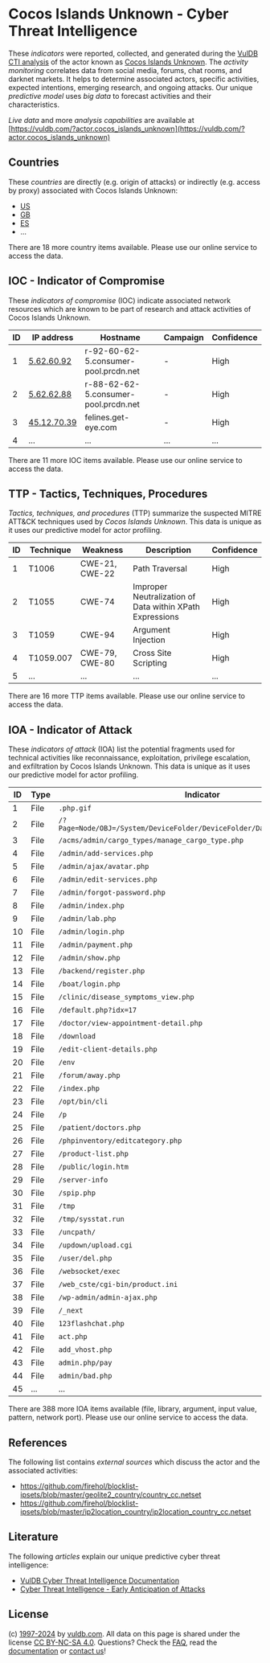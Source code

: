 # Cocos Islands Unknown - Cyber Threat Intelligence

These _indicators_ were reported, collected, and generated during the [VulDB CTI analysis](https://vuldb.com/?kb.cti) of the actor known as [Cocos Islands Unknown](https://vuldb.com/?actor.cocos_islands_unknown). The _activity monitoring_ correlates data from social media, forums, chat rooms, and darknet markets. It helps to determine associated actors, specific activities, expected intentions, emerging research, and ongoing attacks. Our unique _predictive model_ uses _big data_ to forecast activities and their characteristics.

_Live data_ and more _analysis capabilities_ are available at [https://vuldb.com/?actor.cocos_islands_unknown](https://vuldb.com/?actor.cocos_islands_unknown)

## Countries

These _countries_ are directly (e.g. origin of attacks) or indirectly (e.g. access by proxy) associated with Cocos Islands Unknown:

* [US](https://vuldb.com/?country.us)
* [GB](https://vuldb.com/?country.gb)
* [ES](https://vuldb.com/?country.es)
* ...

There are 18 more country items available. Please use our online service to access the data.

## IOC - Indicator of Compromise

These _indicators of compromise_ (IOC) indicate associated network resources which are known to be part of research and attack activities of Cocos Islands Unknown.

ID | IP address | Hostname | Campaign | Confidence
-- | ---------- | -------- | -------- | ----------
1 | [5.62.60.92](https://vuldb.com/?ip.5.62.60.92) | r-92-60-62-5.consumer-pool.prcdn.net | - | High
2 | [5.62.62.88](https://vuldb.com/?ip.5.62.62.88) | r-88-62-62-5.consumer-pool.prcdn.net | - | High
3 | [45.12.70.39](https://vuldb.com/?ip.45.12.70.39) | felines.get-eye.com | - | High
4 | ... | ... | ... | ...

There are 11 more IOC items available. Please use our online service to access the data.

## TTP - Tactics, Techniques, Procedures

_Tactics, techniques, and procedures_ (TTP) summarize the suspected MITRE ATT&CK techniques used by _Cocos Islands Unknown_. This data is unique as it uses our predictive model for actor profiling.

ID | Technique | Weakness | Description | Confidence
-- | --------- | -------- | ----------- | ----------
1 | T1006 | CWE-21, CWE-22 | Path Traversal | High
2 | T1055 | CWE-74 | Improper Neutralization of Data within XPath Expressions | High
3 | T1059 | CWE-94 | Argument Injection | High
4 | T1059.007 | CWE-79, CWE-80 | Cross Site Scripting | High
5 | ... | ... | ... | ...

There are 16 more TTP items available. Please use our online service to access the data.

## IOA - Indicator of Attack

These _indicators of attack_ (IOA) list the potential fragments used for technical activities like reconnaissance, exploitation, privilege escalation, and exfiltration by Cocos Islands Unknown. This data is unique as it uses our predictive model for actor profiling.

ID | Type | Indicator | Confidence
-- | ---- | --------- | ----------
1 | File | `.php.gif` | Medium
2 | File | `/?Page=Node/OBJ=/System/DeviceFolder/DeviceFolder/DateTime/Action=Submit` | High
3 | File | `/acms/admin/cargo_types/manage_cargo_type.php` | High
4 | File | `/admin/add-services.php` | High
5 | File | `/admin/ajax/avatar.php` | High
6 | File | `/admin/edit-services.php` | High
7 | File | `/admin/forgot-password.php` | High
8 | File | `/admin/index.php` | High
9 | File | `/admin/lab.php` | High
10 | File | `/admin/login.php` | High
11 | File | `/admin/payment.php` | High
12 | File | `/admin/show.php` | High
13 | File | `/backend/register.php` | High
14 | File | `/boat/login.php` | High
15 | File | `/clinic/disease_symptoms_view.php` | High
16 | File | `/default.php?idx=17` | High
17 | File | `/doctor/view-appointment-detail.php` | High
18 | File | `/download` | Medium
19 | File | `/edit-client-details.php` | High
20 | File | `/env` | Low
21 | File | `/forum/away.php` | High
22 | File | `/index.php` | Medium
23 | File | `/opt/bin/cli` | Medium
24 | File | `/p` | Low
25 | File | `/patient/doctors.php` | High
26 | File | `/phpinventory/editcategory.php` | High
27 | File | `/product-list.php` | High
28 | File | `/public/login.htm` | High
29 | File | `/server-info` | Medium
30 | File | `/spip.php` | Medium
31 | File | `/tmp` | Low
32 | File | `/tmp/sysstat.run` | High
33 | File | `/uncpath/` | Medium
34 | File | `/updown/upload.cgi` | High
35 | File | `/user/del.php` | High
36 | File | `/websocket/exec` | High
37 | File | `/web_cste/cgi-bin/product.ini` | High
38 | File | `/wp-admin/admin-ajax.php` | High
39 | File | `/_next` | Low
40 | File | `123flashchat.php` | High
41 | File | `act.php` | Low
42 | File | `add_vhost.php` | High
43 | File | `admin.php/pay` | High
44 | File | `admin/bad.php` | High
45 | ... | ... | ...

There are 388 more IOA items available (file, library, argument, input value, pattern, network port). Please use our online service to access the data.

## References

The following list contains _external sources_ which discuss the actor and the associated activities:

* https://github.com/firehol/blocklist-ipsets/blob/master/geolite2_country/country_cc.netset
* https://github.com/firehol/blocklist-ipsets/blob/master/ip2location_country/ip2location_country_cc.netset

## Literature

The following _articles_ explain our unique predictive cyber threat intelligence:

* [VulDB Cyber Threat Intelligence Documentation](https://vuldb.com/?kb.cti)
* [Cyber Threat Intelligence - Early Anticipation of Attacks](https://www.scip.ch/en/?labs.20201022)

## License

(c) [1997-2024](https://vuldb.com/?kb.changelog) by [vuldb.com](https://vuldb.com/?kb.about). All data on this page is shared under the license [CC BY-NC-SA 4.0](https://creativecommons.org/licenses/by-nc-sa/4.0/). Questions? Check the [FAQ](https://vuldb.com/?kb.faq), read the [documentation](https://vuldb.com/?kb) or [contact us](https://vuldb.com/?contact)!
